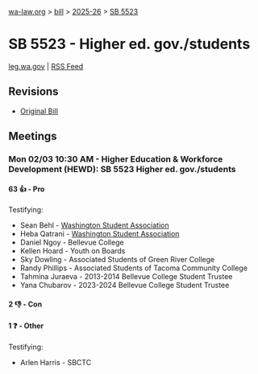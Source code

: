 [wa-law.org](/) > [bill](/bill/) > [2025-26](/bill/2025-26/) > [SB 5523](/bill/2025-26/sb/5523/)

# SB 5523 - Higher ed. gov./students
[leg.wa.gov](https://app.leg.wa.gov/billsummary?BillNumber=5523&Year=2025&Initiative=false) | [RSS Feed](./rss.xml)

## Revisions
* [Original Bill](1/)

## Meetings
### Mon 02/03 10:30 AM - Higher Education & Workforce Development (HEWD): SB 5523 Higher ed. gov./students
#### 63 👍 - Pro
Testifying:
* Sean Behl - [Washington Student Association](/org/washington_student_association/)
* Heba Qatrani - [Washington Student Association](/org/washington_student_association/)
* Daniel Ngoy - Bellevue College
* Kellen Hoard - Youth on Boards
* Sky Dowling - Associated Students of Green River College
* Randy Phillips - Associated Students of Tacoma Community College
* Tahmina Juraeva - 2013-2014 Bellevue College Student Trustee
* Yana Chubarov - 2023-2024 Bellevue College Student Trustee

#### 2 👎 - Con

#### 1 ❓ - Other
Testifying:
* Arlen Harris - SBCTC
